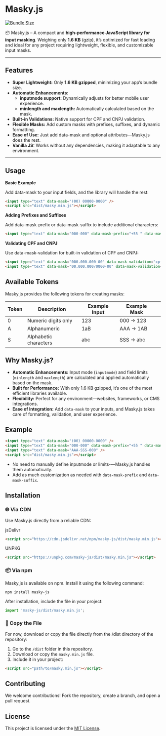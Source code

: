 # Masky.js

[![Bundle Size](https://img.shields.io/bundlephobia/minzip/masky-js)](https://bundlephobia.com/package/masky-js)

📦 Masky.js – A compact and **high-performance JavaScript library for input masking**. Weighing only **1.6 KB** (gzip), it’s optimized for fast loading and ideal for any project requiring lightweight, flexible, and customizable input masks.

---

## Features
- **Super Lightweight:** Only **1.6 KB gzipped**, minimizing your app’s bundle size.
- **Automatic Enhancements:**
    - **inputmode support:** Dynamically adjusts for better mobile user experience.
    - **minlength and maxlength:** Automatically calculated based on the mask.
- **Built-in Validations:** Native support for CPF and CNPJ validation.
- **Flexible Masks:** Add custom masks with prefixes, suffixes, and dynamic formatting.
- **Ease of Use:** Just add data-mask and optional attributes—Masky.js does the rest.
- **Vanilla JS:** Works without any dependencies, making it adaptable to any environment.

---

## Usage

**Basic Example**

Add data-mask to your input fields, and the library will handle the rest:

```html
<input type="text" data-mask="(00) 00000-0000" />
<script src="dist/masky.min.js"></script>
```

**Adding Prefixes and Suffixes**

Add data-mask-prefix or data-mask-suffix to include additional characters:

```html
<input type="text" data-mask="000-000" data-mask-prefix="+55 " data-mask-suffix=" ext" />
```

**Validating CPF and CNPJ**

Use data-mask-validation for built-in validation of CPF and CNPJ:

```html
<input type="text" data-mask="000.000.000-00" data-mask-validation="cpf" />
<input type="text" data-mask="00.000.000/0000-00" data-mask-validation="cnpj" />
```

## Available Tokens

Masky.js provides the following tokens for creating masks:

| Token | Description           | Example Input | Example Mask |   |
|-------|-----------------------|---------------|--------------|---|
| 0     | Numeric digits only   | 123           | 000 → 123    |   |
| A     | Alphanumeric          | 1aB           | AAA → 1AB    |   |
| S     | Alphabetic characters | abc           | SSS → abc    |   |

## Why Masky.js?

- **Automatic Enhancements:** Input mode (`inputmode`) and field limits (`minlength` and `maxlength`) are calculated and applied automatically based on the mask.
- **Built for Performance:** With only 1.6 KB gzipped, it’s one of the most efficient libraries available.
- **Flexibility:** Perfect for any environment—websites, frameworks, or CMS integrations.
- **Ease of Integration:** Add `data-mask` to your inputs, and Masky.js takes care of formatting, validation, and user experience.

## Example

```html
<input type="text" data-mask="(00) 00000-0000" />
<input type="text" data-mask="000-000" data-mask-prefix="+55 " data-mask-suffix=" ext" />
<input type="text" data-mask="AAA-SSS-000" />
<script src="dist/masky.min.js"></script>
```

- No need to manually define inputmode or limits-—Masky.js handles them automatically.
- Add as much customization as needed with `data-mask-prefix` and `data-mask-suffix`.

## Installation

### 🌐 Via CDN

Use Masky.js directly from a reliable CDN:

jsDelivr
```html
<script src="https://cdn.jsdelivr.net/npm/masky-js/dist/masky.min.js"></script>
```

UNPKG
```html
<script src="https://unpkg.com/masky-js/dist/masky.min.js"></script>
```

### 📦 Via npm

Masky.js is available on npm. Install it using the following command:

```bash
npm install masky-js
```

After installation, include the file in your project:

```js
import 'masky-js/dist/masky.min.js';
```

### 📂 Copy the File

For now, download or copy the file directly from the /dist directory of the repository:

1.	Go to the `/dist` folder in this repository.
2.	Download or copy the `masky.min.js` file.
3.	Include it in your project:

```html
<script src="path/to/masky.min.js"></script>
```

## Contributing
We welcome contributions! Fork the repository, create a branch, and open a pull request.

## License
This project is licensed under the [MIT License](https://mit-license.org/).
